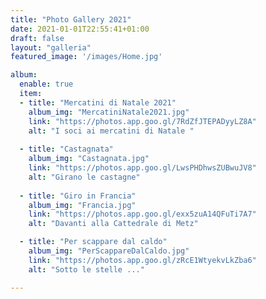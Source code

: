 ```yaml
---
title: "Photo Gallery 2021"
date: 2021-01-01T22:55:41+01:00
draft: false
layout: "galleria"
featured_image: '/images/Home.jpg'

album:
  enable: true
  item:
  - title: "Mercatini di Natale 2021"
    album_img: "MercatiniNatale2021.jpg"
    link: "https://photos.app.goo.gl/7RdZfJTEPADyyLZ8A"
    alt: "I soci ai mercatini di Natale "
  
  - title: "Castagnata"
    album_img: "Castagnata.jpg"
    link: "https://photos.app.goo.gl/LwsPHDhwsZUBwuJV8"
    alt: "Girano le castagne"
  
  - title: "Giro in Francia"
    album_img: "Francia.jpg"
    link: "https://photos.app.goo.gl/exx5zuA14QFuTi7A7"
    alt: "Davanti alla Cattedrale di Metz"

  - title: "Per scappare dal caldo"
    album_img: "PerScappareDalCaldo.jpg"
    link: "https://photos.app.goo.gl/zRcE1WtyekvLkZba6"
    alt: "Sotto le stelle ..."

---
```



